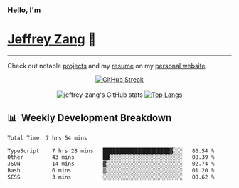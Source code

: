 
### Hello, I'm 
# [Jeffrey Zang](https://www.linkedin.com/in/jeffreyzang/) 🦀

---

Check out notable [projects](https://jeffz.dev/projects) and my [resume](https://jeffz.dev/resume) on my [personal website](https://jeffz.dev/).

<div align = 'center'>

[![GitHub Streak](https://github-readme-streak-stats.herokuapp.com/?user=jeffrey-zang&theme=tokyonight)](https://git.io/streak-stats)
<br></br>
![jeffrey-zang's GitHub stats](https://github-readme-stats.vercel.app/api?username=jeffrey-zang&show_icons=true&theme=tokyonight&hide_rank=true&hide=stars) 
[![Top Langs](https://github-readme-stats.vercel.app/api/top-langs/?username=jeffrey-zang&hide=ShaderLab,HLSL&layout=compact&theme=tokyonight)](https://github.com/anuraghazra/github-readme-stats)

</div>

## 📊 &nbsp;Weekly Development Breakdown
<!--START_SECTION:waka-->

```txt
Total Time: 7 hrs 54 mins

TypeScript    7 hrs 28 mins   █████████████████████▓░░░   86.54 %
Other         43 mins         ██░░░░░░░░░░░░░░░░░░░░░░░   08.39 %
JSON          14 mins         ▓░░░░░░░░░░░░░░░░░░░░░░░░   02.74 %
Bash          6 mins          ▒░░░░░░░░░░░░░░░░░░░░░░░░   01.20 %
SCSS          3 mins          ░░░░░░░░░░░░░░░░░░░░░░░░░   00.62 %
```

<!--END_SECTION:waka-->

